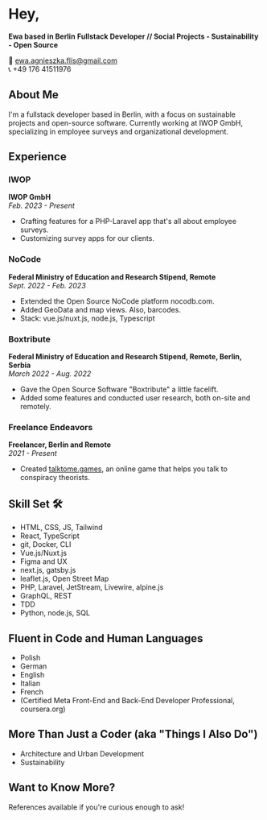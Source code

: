 # Hey, 
**Ewa based in Berlin** 
**Fullstack Developer // Social Projects - Sustainability - Open Source**

📧 ewa.agnieszka.flis@gmail.com  
📞 +49 176 41511976  

## About Me 
I'm a fullstack developer based in Berlin, with a focus on sustainable projects and open-source software. Currently working at IWOP GmbH, specializing in employee surveys and organizational development.

## Experience 

### IWOP
**IWOP GmbH**  
_Feb. 2023 - Present_  
- Crafting features for a PHP-Laravel app that's all about employee surveys.  
- Customizing survey apps for our clients.

### NoCode
**Federal Ministry of Education and Research Stipend, Remote**  
_Sept. 2022 - Feb. 2023_  
- Extended the Open Source NoCode platform nocodb.com.
- Added GeoData and map views. Also, barcodes.  
- Stack: vue.js/nuxt.js, node.js, Typescript  

### Boxtribute
**Federal Ministry of Education and Research Stipend, Remote, Berlin, Serbia**  
_March 2022 - Aug. 2022_  
- Gave the Open Source Software "Boxtribute" a little facelift.
- Added some features and conducted user research, both on-site and remotely.

### Freelance Endeavors
**Freelancer, Berlin and Remote**  
_2021 - Present_  
- Created [talktome.games](https://www.talktome.games), an online game that helps you talk to conspiracy theorists.

## Skill Set 🛠️
- HTML, CSS, JS, Tailwind
- React, TypeScript
- git, Docker, CLI
- Vue.js/Nuxt.js
- Figma and UX
- next.js, gatsby.js
- leaflet.js, Open Street Map
- PHP, Laravel, JetStream, Livewire, alpine.js
- GraphQL, REST
- TDD
- Python, node.js, SQL

## Fluent in Code and Human Languages 
- Polish
- German
- English
- Italian
- French
- (Certified Meta Front-End and Back-End Developer Professional, coursera.org)

## More Than Just a Coder (aka "Things I Also Do") 
- Architecture and Urban Development
- Sustainability

## Want to Know More? 
References available if you're curious enough to ask!
